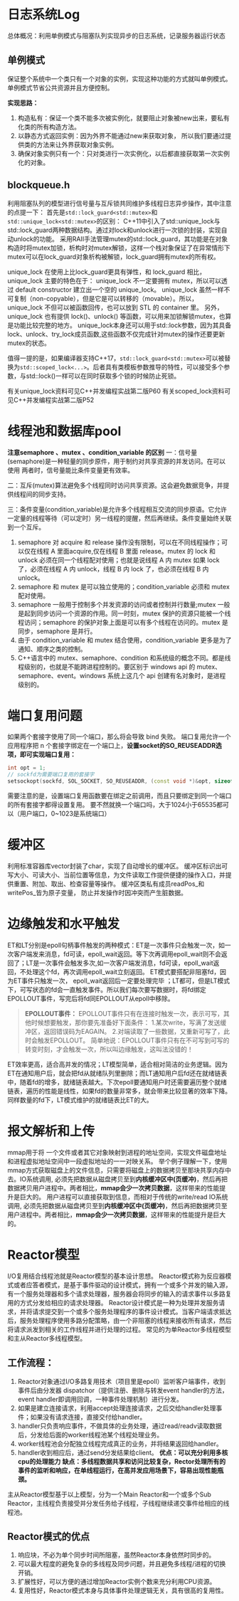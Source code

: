 # 日志系统Log
总体概况：利用单例模式与阻塞队列实现异步的日志系统，记录服务器运行状态
## 单例模式
保证整个系统中一个类只有一个对象的实例，实现这种功能的方式就叫单例模式。单例模式节省公共资源并且方便控制。

**实现思路：**

1. 构造私有：保证一个类不能多次被实例化，就要阻止对象被new出来，要私有化类的所有构造方法。
1. 以静态方式返回实例：因为外界不能通过new来获取对象， 所以我们要通过提供类的方法来让外界获取对象实例。
1. 确保对象实例只有一个：只对类进行一次实例化，以后都直接获取第一次实例化的对象。

## blockqueue.h
利用阻塞队列的模型进行信号量与互斥锁共同维护多线程日志异步操作，其中注意的点提一下：
首先是`std::lock_guard<std::mutex>`和`std::unique_lock<std::mutex>`的区别：
C++11中引入了std::unique_lock与std::lock_guard两种数据结构。通过对lock和unlock进行一次锁的封装，实现自动unlock的功能。
采用RAII手法管理mutex的std::lock_guard，其功能是在对象构造时将mutex加锁，析构时对mutex解锁，这样一个栈对象保证了在异常情形下mutex可以在lock_guard对象析构被解锁，lock_guard拥有mutex的所有权。

unique_lock 在使用上比lock_guard更具有弹性，和 lock_guard 相比，unique_lock 主要的特色在于：
unique_lock 不一定要拥有 mutex，所以可以透过 default constructor 建立出一个空的 unique_lock。
unique_lock 虽然一样不可复制（non-copyable），但是它是可以转移的（movable）。所以，unique_lock 不但可以被函数回传，也可以放到 STL 的 container 里。
另外，unique_lock 也有提供 lock()、unlock() 等函数，可以用来加锁解锁mutex，也算是功能比较完整的地方。
unique_lock本身还可以用于std::lock参数，因为其具备lock、unlock、try_lock成员函数,这些函数不仅完成针对mutex的操作还要更新mutex的状态。

值得一提的是，如果编译器支持C++17，`std::lock_guard<std::mutex>`可以被替换为`std::scoped_lock<...>`。后者具有类模板参数推导的特性，可以接受多个参数，与std::lock()一样可以在同时获取多个锁的时候防止死锁。

有关unique_lock资料可见C++并发编程实战第二版P60
有关scoped_lock资料可见C++并发编程实战第二版P52

# 线程池和数据库pool
**注意semaphore 、mutex 、condition_variable 的区别**
一：信号量 (semaphore)是一种轻量的同步原件，用于制约对共享资源的并发访问。在可以使用
两者时，信号量能比条件变量更有效率。

二：互斥(mutex)算法避免多个线程同时访问共享资源。这会避免数据竞争，并提供线程间的同步支持。

三：条件变量(condition_variable)是允许多个线程相互交流的同步原语。它允许一定量的线程等待（可以定时）另一线程的提醒，然后再继续。条件变量始终关联到一个互斥。

1. semaphore 对 acquire 和 release 操作没有限制，可以在不同线程操作；可以仅在线程 A 里面acquire,仅在线程 B 里面 release。mutex 的 lock 和 unlock 必须在同一个线程配对使用；也就是说线程 A 内 mutex 如果 lock了，必须在线程 A 内 unlock，线程 B 内 lock 了，也必须在线程 B 内 unlock。
1. semaphore 和 mutex 是可以独立使用的；condition_variable 必须和 mutex 配对使用。
1. semaphore 一般用于控制多个并发资源的访问或者控制并行数量;mutex 一般是起到同步访问一个资源的作用。同一时刻，mutex 保护的资源只能被一个线程访问；semaphore 的保护对象上面是可以有多个线程在访问的。mutex 是同步，semaphore 是并行。
1. 由于 condition_variable 和 mutex 结合使用，condition_variable 更多是为了通知、顺序之类的控制。
1. C++语言中的 mutex、semaphore、condition 和系统级的概念不同。都是线程级别的，也就是不能跨进程控制的。要区别于 windows api 的 mutex、semaphore、event。windows 系统上这几个 api 创建有名对象时，是进程级别的。

# 端口复用问题
如果两个套接字使用了同一个端口，那么将会导致 bind 失败。
端口复用允许一个应用程序把 n 个套接字绑定在一个端口上，**设置socket的SO_REUSEADDR选项，即可实现端口复用：**
```cpp
int opt = 1;
// sockfd为需要端口复用的套接字
setsockopt(sockfd, SOL_SOCKET, SO_REUSEADDR, (const void *)&opt, sizeof(opt));
```
需要注意的是，设置端口复用函数要在绑定之前调用，而且只要绑定到同一个端口的所有套接字都得设置复用。
要不然就换一个端口吗，大于1024小于65535都可以（用户端口，0~1023是系统端口）
# 缓冲区
利用标准容器库vector封装了char，实现了自动增长的缓冲区。
缓冲区标识出可写大小、可读大小、当前位置等信息，为文件读取工作提供便捷的操作入口，并提供重置、附加、取出、检查容量等操作。
缓冲区类私有成员readPos_和writePos_皆为原子变量， 防止并发操作时因冲突而产生脏数据。

# 边缘触发和水平触发
ET和LT分别是epoll句柄事件触发的两种模式：ET是一次事件只会触发一次，如一次客户端发来消息，fd可读，epoll_wait返回。等下次再调用epoll_wait则不会返回了；LT是一次事件会触发多次,如一次客户端发消息，fd可读，epoll_wait返回，不处理这个fd，再次调用epoll_wait立刻返回。
ET模式要搭配非阻塞fd，因为ET事件只触发一次， epoll_wait返回后一定要处理完毕 ；LT都可，但是LT模式下，可写状态的fd会一直触发事件。所以我们每次要写数据时，将fd绑定EPOLLOUT事件，写完后将fd同EPOLLOUT从epoll中移除。
> **EPOLLOUT事件：**
EPOLLOUT事件只有在连接时触发一次，表示可写，其他时候想要触发，那你要先准备好下面条件：
1.某次write，写满了发送缓冲区，返回错误码为EAGAIN。
2.对端读取了一些数据，又重新可写了，此时会触发EPOLLOUT。
简单地说：EPOLLOUT事件只有在不可写到可写的转变时刻，才会触发一次，所以叫边缘触发，这叫法没错的！  

ET效率更高，适合高并发的情况；LT模型简单，适合相对简洁的业务逻辑。因为ET在通知用户后，就会把fd从就绪队列里删除；而LT通知用户后fd还在就绪链表中，随着fd的增多，就绪链表越大。下次epoll要通知用户时还需要遍历整个就绪链表，遍历的性能是线性，如果fd的数量非常多，就会带来比较显著的效率下降。同样数量的fd下，LT模式维护的就绪链表比ET的大。

# 报文解析和上传
mmap用于将 一个文件或者其它对象映射到进程的地址空间，实现文件磁盘地址和进程虚拟地址空间中一段虚拟地址的一一对映关系。 举个例子理解一下，使用mmap方式获取磁盘上的文件信息，只需要将磁盘上的数据拷贝至那块共享内存中去。IO系统调用, 必须先把数据从磁盘拷贝至到**内核缓冲区中(页缓冲)**，然后再把数据拷贝用户进程中。两者相比，**mmap会少一次拷贝数据**，这样带来的性能提升是巨大的。  用户进程可以直接获取到信息，而相对于传统的write/read IO系统调用, 必须先把数据从磁盘拷贝至到**内核缓冲区中(页缓冲)**，然后再把数据拷贝至用户进程中。两者相比，**mmap会少一次拷贝数据**，这样带来的性能提升是巨大的。  

# Reactor模型
I/O复用结合线程池就是Reactor模型的基本设计思想。
Reactor模式称为反应器模式或者应答者模式，是基于事件驱动的设计模式，拥有一个或多个并发的输入源，有一个服务处理器和多个请求处理器，服务器会将同步的输入的请求事件以多路复用的方式分发给相应的请求处理器。
Reactor设计模式是一种为处理并发服务请求，并将请求提交到一个或多个服务处理程序的事件设计模式。当客户端请求抵达后，服务处理程序使用多路分配策略，由一个非阻塞的线程来接收所有请求，然后将请求派发到相关的工作线程并进行处理的过程。
常见的为单Reactor多线程模型和主从Reactor多线程模型。


## 工作流程：
1. Reactor对象通过I/O多路复用技术（项目里是epoll）监听客户端事件，收到事件后由分发器 dispatchor（提供注册、删除与转发event handler的方法，event handler即调用回调，一种事件处理机制）进行分发。
2. 如果是建立连接请求，利用accept处理连接请求，之后交给handler处理事件；如果没有请求连接，直接交付给handler。
3. handler只负责响应事件，不做具体的业务处理，通过read/readv读取数据后，分发给后面的worker线程池某个线程处理业务。
4. worker线程池会分配独立线程完成真正的业务，并将结果返回给handler。
5. handler收到相应后，通过send分发结果给client。
**优点：可以充分利用多核cpu的处理能力**
**缺点：多线程数据共享和访问比较复杂，Rector处理所有的事件的监听和响应，在单线程运行，在高并发应用场景下，容易出现性能瓶颈。**

主从Reactor模型基于以上模型，分为一个Main Reactor和一个或多个Sub Reactor，主线程负责接受并分发任务给子线程，子线程继续递交事件给相应的线程池。

## Reactor模式的优点
1. 响应块，不必为单个同步时间所阻塞，虽然Reactor本身依然时同步的。
2. 可以最大程度的避免复杂的多线程及同步问题，并且避免多线程/进程的切换开销。
3. 扩展性好，可以方便的通过增加Reactor实例个数来充分利用CPU资源。
4. 复用性好，Reactor模式本身与具体事件处理逻辑无关，具有很高的复用性。
